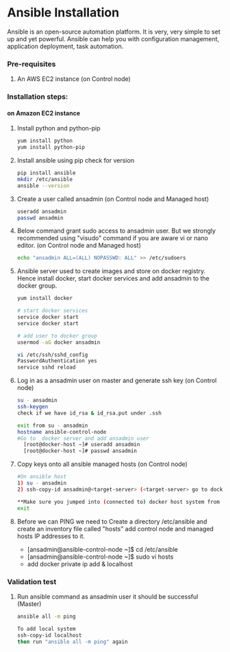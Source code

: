 # Ansible Installation

Ansible is an open-source automation platform. It is very, very simple to set up and yet powerful. Ansible can help you with configuration management, application deployment, task automation.

### Pre-requisites

1. An AWS EC2 instance (on Control node)

### Installation steps:
#### on Amazon EC2 instance

1. Install python and python-pip
   ```sh
   yum install python
   yum install python-pip
   ```
1. Install ansible using pip check for version
    ```sh
    pip install ansible
    mkdir /etc/ansible
    ansible --version
   ```
   
1. Create a user called ansadmin (on Control node and Managed host)  
   ```sh
   useradd ansadmin
   passwd ansadmin
   ```
1. Below command grant sudo access to ansadmin user. But we strongly recommended using "visudo" command if you are aware vi or nano editor.  (on Control node and Managed host)
   ```sh
   echo "ansadmin ALL=(ALL) NOPASSWD: ALL" >> /etc/sudoers
   ```

1. Ansible server used to create images and store on docker registry. Hence install docker, start docker services and add ansadmin to the docker group. 
   ```sh
   yum install docker
   
   # start docker services 
   service docker start
   service docker start 
   
   # add user to docker group 
   usermod -aG docker ansadmin
   ```
   
   ```sh 
   vi /etc/ssh/sshd_config
   PasswordAuthentication yes
   service sshd reload
   ```
   
1. Log in as a ansadmin user on master and generate ssh key (on Control node)
   ```sh
   su - ansadmin
   ssh-keygen
   check if we have id_rsa & id_rsa.put under .ssh
   ```
   
    ```sh
   exit from su - ansadmin
   hostname ansible-control-node
   #Go to  docker server and add ansadmin user
      [root@docker-host ~]# useradd ansadmin
      [root@docker-host ~]# passwd ansadmin
   ```
   
1. Copy keys onto all ansible managed hosts (on Control node)
   ```sh 
   #On ansible host
   1) su - ansadmin
   2) ssh-copy-id ansadmin@<target-server> (<target-server> go to docker server "private ip addr")
   
   **Make sure you jumped into (connected to) docker host system from ansible server**
   exit
   ```

1. Before we can PING we need to Create a directory /etc/ansible and create an inventory file called "hosts" add control node and managed hosts IP addresses to it. 
   - [ansadmin@ansible-control-node ~]$ cd /etc/ansible
   - [ansadmin@ansible-control-node ~]$ sudo vi hosts
   - add docker private ip add & localhost
### Validation test

   
1. Run ansible command as ansadmin user it should be successful (Master)
   ```sh 
   ansible all -m ping
   ```
   ```sh
   To add local system
   ssh-copy-id localhost
   then run "ansible all -m ping" again
   ```
   
   
